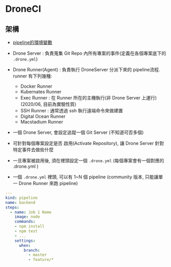 # DroneCI

## 架構

- [pipeline的環境變數](https://exec-runner.docs.drone.io/configuration/variables/)

- Drone Server        : 負責蒐集 Git Repo 內所有專案的事件(定義在各個專案底下的 `.drone.yml`)
- Drone Runner(Agent) : 負責執行 DroneServer 分派下來的 pipeline流程. runner 有下列幾種:
  - Docker Runner
  - Kubernates Runner
  - Exec Runner : 在 Runner 所在的主機執行(非 Drone Server 上運行)(2020/06, 目前為實驗性質)
  - SSH Runner : 通常透過 ssh 執行遠端命令來做建置
  - Digital Ocean Runner
  - Macstadium Runner

- 一個 Drone Server, 會設定追蹤一個 Git Server (不知道可否多個)
- 可針對每個專案設定是否 啟用(Activate Repository), 讓 Drone Server 針對特定事件去做些什麼
- 一旦專案被啟用後, 須在裡頭設定一個 `.drone.yml` (每個專案會有一個對應的 .drone.yml )
- 一個 `.drone.yml` 裡頭, 可以有 1~N 個 pipeline (community 版本, 只能讓單一 Drone Runner 來跑 pipeline)


```yml
---
kind: pipeline
name: backend
steps:
  - name: Job 1 Name
    image: node
    commands:
    - npm install
    - npm test
    - ...
    settings:
      when:
        branch:
          - master
          - feature/*
```